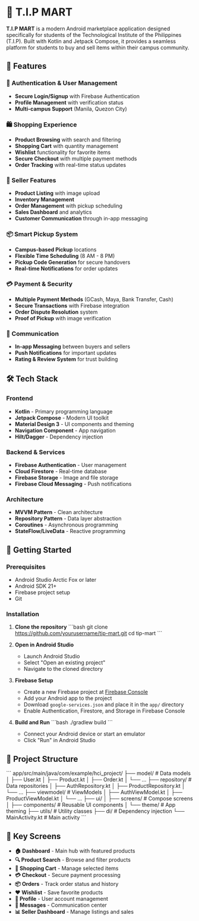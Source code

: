 # 🛒 T.I.P MART

**T.I.P MART** is a modern Android marketplace application designed specifically for students of the Technological Institute of the Philippines (T.I.P). Built with Kotlin and Jetpack Compose, it provides a seamless platform for students to buy and sell items within their campus community.

## 📱 Features

### 🔐 Authentication & User Management
- **Secure Login/Signup** with Firebase Authentication
- **Profile Management** with verification status
- **Multi-campus Support** (Manila, Quezon City)

### 🛍️ Shopping Experience
- **Product Browsing** with search and filtering
- **Shopping Cart** with quantity management
- **Wishlist** functionality for favorite items
- **Secure Checkout** with multiple payment methods
- **Order Tracking** with real-time status updates

### 💼 Seller Features
- **Product Listing** with image upload
- **Inventory Management** 
- **Order Management** with pickup scheduling
- **Sales Dashboard** and analytics
- **Customer Communication** through in-app messaging

### 📦 Smart Pickup System
- **Campus-based Pickup** locations
- **Flexible Time Scheduling** (8 AM - 8 PM)
- **Pickup Code Generation** for secure handovers
- **Real-time Notifications** for order updates

### 💳 Payment & Security
- **Multiple Payment Methods** (GCash, Maya, Bank Transfer, Cash)
- **Secure Transactions** with Firebase integration
- **Order Dispute Resolution** system
- **Proof of Pickup** with image verification

### 💬 Communication
- **In-app Messaging** between buyers and sellers
- **Push Notifications** for important updates
- **Rating & Review System** for trust building

## 🛠️ Tech Stack

### Frontend
- **Kotlin** - Primary programming language
- **Jetpack Compose** - Modern UI toolkit
- **Material Design 3** - UI components and theming
- **Navigation Component** - App navigation
- **Hilt/Dagger** - Dependency injection

### Backend & Services
- **Firebase Authentication** - User management
- **Cloud Firestore** - Real-time database
- **Firebase Storage** - Image and file storage
- **Firebase Cloud Messaging** - Push notifications

### Architecture
- **MVVM Pattern** - Clean architecture
- **Repository Pattern** - Data layer abstraction
- **Coroutines** - Asynchronous programming
- **StateFlow/LiveData** - Reactive programming

## 🚀 Getting Started

### Prerequisites
- Android Studio Arctic Fox or later
- Android SDK 21+
- Firebase project setup
- Git

### Installation

1. **Clone the repository**
   \`\`\`bash
   git clone https://github.com/yourusername/tip-mart.git
   cd tip-mart
   \`\`\`

2. **Open in Android Studio**
   - Launch Android Studio
   - Select "Open an existing project"
   - Navigate to the cloned directory

3. **Firebase Setup**
   - Create a new Firebase project at [Firebase Console](https://console.firebase.google.com)
   - Add your Android app to the project
   - Download `google-services.json` and place it in the `app/` directory
   - Enable Authentication, Firestore, and Storage in Firebase Console

4. **Build and Run**
   \`\`\`bash
   ./gradlew build
   \`\`\`
   - Connect your Android device or start an emulator
   - Click "Run" in Android Studio

## 📁 Project Structure

\`\`\`
app/src/main/java/com/example/hci_project/
├── model/                  # Data models
│   ├── User.kt
│   ├── Product.kt
│   ├── Order.kt
│   └── ...
├── repository/             # Data repositories
│   ├── AuthRepository.kt
│   ├── ProductRepository.kt
│   └── ...
├── viewmodel/             # ViewModels
│   ├── AuthViewModel.kt
│   ├── ProductViewModel.kt
│   └── ...
├── ui/
│   ├── screens/           # Compose screens
│   ├── components/        # Reusable UI components
│   └── theme/            # App theming
├── utils/                 # Utility classes
├── di/                   # Dependency injection
└── MainActivity.kt       # Main activity
\`\`\`

## 🎯 Key Screens

- **🏠 Dashboard** - Main hub with featured products
- **🔍 Product Search** - Browse and filter products
- **🛒 Shopping Cart** - Manage selected items
- **💳 Checkout** - Secure payment processing
- **📦 Orders** - Track order status and history
- **❤️ Wishlist** - Save favorite products
- **👤 Profile** - User account management
- **💬 Messages** - Communication center
- **📊 Seller Dashboard** - Manage listings and sales
